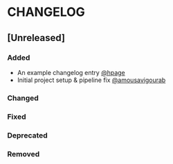 # CHANGELOG
<!--For the most part, since we are pre-release this will serve no real purpose, other than accountability. -->
<!--Initial Release will correspond to minimum viable product -->

## [Unreleased]
### Added
<!--Delete this line and the line below when the first entry is added. -->
- An example changelog entry [@hpage](https://gitlab.ewi.tudelft.nl/hpage)
- Initial project setup & pipeline fix [@amousavigourab](https://gitlab.ewi.tudelft.nl/amousavigourab)

### Changed

### Fixed

### Deprecated

### Removed

